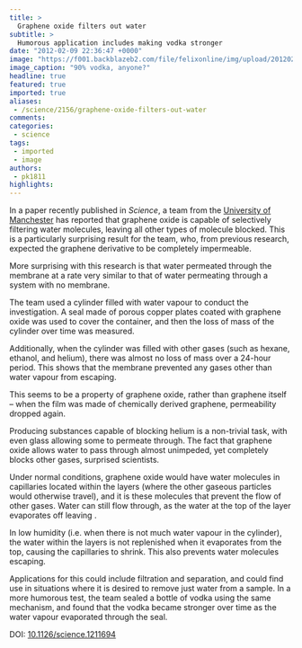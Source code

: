 ```yaml
---
title: >
  Graphene oxide filters out water
subtitle: >
  Humorous application includes making vodka stronger
date: "2012-02-09 22:36:47 +0000"
image: "https://f001.backblazeb2.com/file/felixonline/img/upload/201202092236-pk1811-brooklyn_the_richardson_mixologist_joel_lee_kulp_vw_2010-19.jpg_693_471_0_80_1_50_50.jpg"
image_caption: "90% vodka, anyone?"
headline: true
featured: true
imported: true
aliases:
 - /science/2156/graphene-oxide-filters-out-water
comments:
categories:
 - science
tags:
 - imported
 - image
authors:
 - pk1811
highlights:
---
```


In a paper recently published in _Science_, a team from the [University of Manchester](http://www.manchester.ac.uk/) has reported that graphene oxide is capable of selectively filtering water molecules, leaving all other types of molecule blocked. This is a particularly surprising result for the team, who, from previous research, expected the graphene derivative to be completely impermeable.

More surprising with this research is that water permeated through the membrane at a rate very similar to that of water permeating through a system with no membrane.

The team used a cylinder filled with water vapour to conduct the investigation. A seal made of porous copper plates coated with graphene oxide was used to cover the container, and then the loss of mass of the cylinder over time was measured.

Additionally, when the cylinder was filled with other gases (such as hexane, ethanol, and helium), there was almost no loss of mass over a 24-hour period. This shows that the membrane prevented any gases other than water vapour from escaping.

This seems to be a property of graphene oxide, rather than graphene itself – when the film was made of chemically derived graphene, permeability dropped again.

Producing substances capable of blocking helium is a non-trivial task, with even glass allowing some to permeate through. The fact that graphene oxide allows water to pass through almost unimpeded, yet completely blocks other gases, surprised scientists.

Under normal conditions, graphene oxide would have water molecules in capillaries located within the layers (where the other gaseous particles would otherwise travel), and it is these molecules that prevent the flow of other gases. Water can still flow through, as the water at the top of the layer evaporates off leaving .

In low humidity (i.e. when there is not much water vapour in the cylinder), the water within the layers is not replenished when it evaporates from the top, causing the capillaries to shrink. This also prevents water molecules escaping.

Applications for this could include filtration and separation, and could find use in situations where it is desired to remove just water from a sample. In a more humorous test, the team sealed a bottle of vodka using the same mechanism, and found that the vodka became stronger over time as the water vapour evaporated through the seal.

DOI: [10.1126/science.1211694](http://10.1126/science.1211694)
